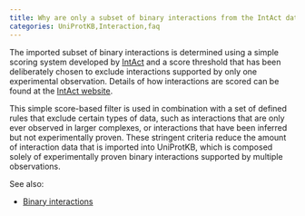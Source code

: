 ```yaml
---
title: Why are only a subset of binary interactions from the IntAct database reported in UniProtKB?
categories: UniProtKB,Interaction,faq
---
```


The imported subset of binary interactions is determined using a simple scoring system developed by
[IntAct](http://www.ebi.ac.uk/intact/main.xhtml) and a score threshold that has been deliberately
chosen to exclude interactions supported by only one experimental observation.
Details of how interactions are scored can be found at the [IntAct website](http://www.ebi.ac.uk/intact/pages/faq/faq.xhtml#4).

This simple score-based filter is used in combination with a set of defined rules that exclude certain types of data, such as
interactions that are only ever observed in larger complexes, or interactions that have been inferred but not experimentally proven.
These stringent criteria reduce the amount of interaction data that is imported into UniProtKB, which is composed solely of experimentally
proven binary interactions supported by multiple observations.

See also:

- [Binary interactions](http://www.uniprot.org/manual/binary_interactions)